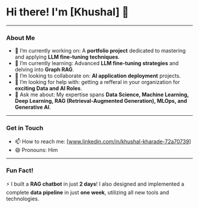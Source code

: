# Hi there! I'm [Khushal] 👋

---

### About Me

- 🔭 I’m currently working on: A **portfolio project** dedicated to mastering and applying **LLM fine-tuning techniques**.
- 🌱 I’m currently learning: Advanced **LLM fine-tuning strategies** and delving into **Graph RAG**.
- 👯 I’m looking to collaborate on: **AI application deployment** projects.
- 🤔 I’m looking for help with: getting a refferal in your organization for **exciting Data and AI Roles**.
- 💬 Ask me about: My expertise spans **Data Science, Machine Learning, Deep Learning, RAG (Retrieval-Augmented Generation), MLOps, and Generative AI**.

---

### Get in Touch

- 📫 How to reach me: [www.linkedin.com/in/khushal-kharade-72a70739]
- 😄 Pronouns: Him

---

### Fun Fact!

⚡ I built a **RAG chatbot** in just **2 days**! I also designed and implemented a complete **data pipeline** in just **one week**, utilizing all new tools and technologies.
